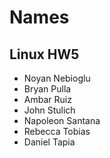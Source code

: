 # Names
## Linux HW5
* Noyan Nebioglu
* Bryan Pulla
* Ambar Ruiz
* John Stulich
* Napoleon Santana
* Rebecca Tobias
* Daniel Tapia